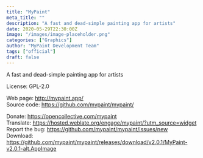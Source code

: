 ```yaml
---
title: "MyPaint"
meta_title: ""
description: "A fast and dead-simple painting app for artists"
date: 2020-05-29T22:30:00Z
image: "/images/image-placeholder.png"
categories: ["Graphics"]
author: "MyPaint Development Team"
tags: ["official"]
draft: false
---
```


A fast and dead-simple painting app for artists

License: GPL-2.0

Web page: http://mypaint.app/  
Source code: https://github.com/mypaint/mypaint/

Donate: https://opencollective.com/mypaint  
Translate: https://hosted.weblate.org/engage/mypaint/?utm_source=widget  
Report the bug: https://github.com/mypaint/mypaint/issues/new  
Download: https://github.com/mypaint/mypaint/releases/download/v2.0.1/MyPaint-v2.0.1-alt.AppImage
